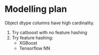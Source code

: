 # Modelling plan

Object dtype columns have high cardinality.
1. Try catboost with no feature hashing
2. Try feature hashing:
    * XGBoost
    * Tensorflow NN

